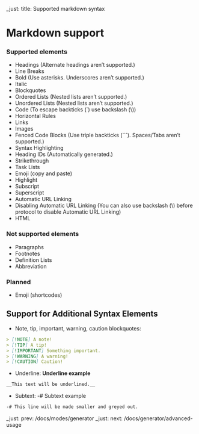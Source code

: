 _just: title: Supported markdown syntax
# Markdown support
### Supported elements
- Headings (Alternate headings aren’t supported.)
- Line Breaks
- Bold (Use asterisks. Underscores aren’t supported.)
- Italic
- Blockquotes
- Ordered Lists (Nested lists aren’t supported.)
- Unordered Lists (Nested lists aren’t supported.)
- Code (To escape backticks (\`) use backslash (\\))
- Horizontal Rules
- Links
- Images
- Fenced Code Blocks (Use triple backticks (\`\`\`). Spaces/Tabs aren’t supported.)
- Syntax Highlighting
- Heading IDs (Automatically generated.)
- Strikethrough
- Task Lists
- Emoji (copy and paste)
- Highlight
- Subscript
- Superscript
- Automatic URL Linking
- Disabling Automatic URL Linking (You can also use backslash (\\) before protocol to disable Automatic URL Linking)
- HTML

### Not supported elements
- Paragraphs
- Footnotes
- Definition Lists
- Abbreviation

### Planned
- Emoji (shortcodes)

## Support for Additional Syntax Elements
- Note, tip, important, warning, caution blockquotes:
```md
> [!NOTE] A note!
> [!TIP] A tip!
> [!IMPORTANT] Something important.
> [!WARNING] A warning!
> [!CAUTION] Caution!
```

- Underline:
__Underline example__
```md
__This text will be underlined.__
```

- Subtext:
-# Subtext example
```md
-# This line will be made smaller and greyed out.
```

_just: prev: /docs/modes/generator
_just: next: /docs/generator/advanced-usage